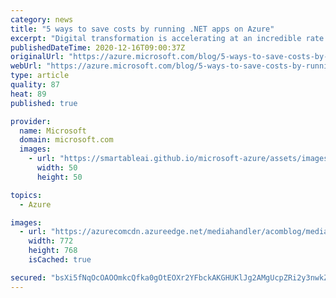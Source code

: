 ```yaml
---
category: news
title: "5 ways to save costs by running .NET apps on Azure"
excerpt: "Digital transformation is accelerating at an incredible rate for consumers and employees alike, and the way we live and work has drastically changed."
publishedDateTime: 2020-12-16T09:00:37Z
originalUrl: "https://azure.microsoft.com/blog/5-ways-to-save-costs-by-running-net-apps-on-azure/"
webUrl: "https://azure.microsoft.com/blog/5-ways-to-save-costs-by-running-net-apps-on-azure/"
type: article
quality: 87
heat: 89
published: true

provider:
  name: Microsoft
  domain: microsoft.com
  images:
    - url: "https://smartableai.github.io/microsoft-azure/assets/images/organizations/microsoft.com-50x50.jpg"
      width: 50
      height: 50

topics:
  - Azure

images:
  - url: "https://azurecomcdn.azureedge.net/mediahandler/acomblog/media/Default/blog/354aec4a-5a29-47e3-8dab-f0bc5d4ea1f3.png"
    width: 772
    height: 768
    isCached: true

secured: "bsXi5fNqOcOAOOmkcQfka0gOtEOXr2YFbckAKGHUKlJg2AMgUcpZRi2y3nwkZO8I/1crlipGcKZkB0EbVYWaZlLGbfKvkjQ/vso221s0xza6R0q4cYAWakFUo82Ad/HYFLHTqymlaBWjoGwOGp9q/G46+RiEMyZ9y/Q7FN3955AXSqw/90Qsdf2GwM19+vePVCPIeIsycx/rGQizSjubPuXYoejLXi6soH7NPOLP8SoxnvSoQ41l1nj+Gl0aofpwX6HBCMYQoykLabH2l0lNrelmlujq5BEIKsA8EKpsm2LotG2JzzfB/9XOftEQpEDNpcElwOS835fBoPGMZoPMkHDHxzlIgFxb+0iD0bcG428=;UeFUH7OTxuhocWriP5bgig=="
---
```


